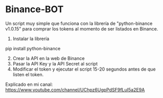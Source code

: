 # Binance-BOT

Un script muy simple que funciona con la librería de "python-binance v1.0.15" para comprar los tokens al momento de ser listados en Binance.

1. Instalar la librería

  pip install python-binance
  
2. Crear la API en la web de Binance
3. Pasar la API Key y la API Secret al script
4. Modificar el token y ejecutar el script 15-20 segundos antes de que listen el token.

Explicado en mi canal: https://www.youtube.com/channel/UChpz6UgpPdSF9fLuI5a2E9A
